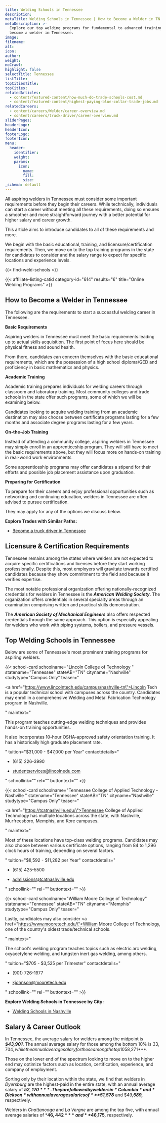 ```yaml
---
title: Welding Schools in Tennessee
description:
metaTitle: Welding Schools in Tennessee | How to Become a Welder in TN
metaDescription: >-
  Explore our top welding programs for fundamental to advanced training, and
  become a welder in Tennessee.
image:
filename:
alt:
icon:
author:
weight:
noCrawl:
highlight: false
selectTitle: Tennessee
listTitle:
topCitiesTitle:
topCities:
relatedArticles:
  - content/featured-content/how-much-do-trade-schools-cost.md
  - content/featured-content/highest-paying-blue-collar-trade-jobs.md
relatedCareers:
  - content/careers/Welder/career-overview.md
  - content/careers/truck-driver/career-overview.md
sliderPages:
headerLogo:
headerIcon:
footerLogo:
footerIcon:
menu:
  header:
    identifier:
    weight:
    params:
      icon:
        name:
        fill:
        size:
_schema: default
---
```

All aspiring welders in Tennessee must consider some important requirements before they begin their careers. While technically, individuals can start a career without meeting all these requirements, doing so ensures a smoother and more straightforward journey with a better potential for higher salary and career growth.

This article aims to introduce candidates to all of these requirements and more.

We begin with the basic educational, training, and licensure/certification requirements. Then, we move on to the top training programs in the state for candidates to consider and the salary range to expect for specific locations and experience levels.

{{< find-weld-schools >}}

{{< affiliate-listing-catid category-id="614" results="6" title="Online Welding Programs" >}}

## **How to Become a Welder in Tennessee**

The following are the requirements to start a successful welding career in Tennessee.

**Basic Requirements**

Aspiring welders in Tennessee must meet the basic requirements leading up to actual skills acquisition. The first point of focus here should be physical fitness and sound health.

From there, candidates can concern themselves with the basic educational requirements, which are the possession of a high school diploma/GED and proficiency in basic mathematics and physics.

**Academic Training**

Academic training prepares individuals for welding careers through classroom and laboratory training. Most community colleges and trade schools in the state offer such programs, some of which we will be examining below.

Candidates looking to acquire welding training from an academic destination may also choose between certificate programs lasting for a few months and associate degree programs lasting for a few years.

**On-the-Job Training**

Instead of attending a community college, aspiring welders in Tennessee may simply enroll in an apprenticeship program. They will still have to meet the basic requirements above, but they will focus more on hands-on training in real-world work environments.

Some apprenticeship programs may offer candidates a stipend for their efforts and possible job placement assistance upon graduation.

**Preparing for Certification**

To prepare for their careers and enjoy professional opportunities such as networking and continuing education, welders in Tennessee are often advised to pursue certification.

They may apply for any of the options we discuss below.

**Explore Trades with Similar Paths:**

* [Become a truck driver in Tennessee](https://toptradeschools.com/near-you/truck-driver/tennessee/)

## **Licensure & Certification Requirements**

Tennessee remains among the states where welders are not expected to acquire specific certifications and licenses before they start working professionally. Despite this, most employers will gravitate towards certified candidates because they show commitment to the field and because it verifies expertise.

The most notable professional organization offering nationally-recognized credentials for welders in Tennessee is the ***American Welding Society***. The organization offers credentials in several specialty areas through an examination comprising written and practical skills demonstration.

The ***American Society of Mechanical Engineers*** also offers respected credentials through the same approach. This option is especially appealing for welders who work with piping systems, boilers, and pressure vessels.

## **Top Welding Schools in Tennessee**

Below are some of Tennessee's most prominent training programs for aspiring welders.

{{< school-card schoolname="Lincoln College of Technology " statename="Tennessee" stateAB="TN" cityname="Nashville" studytype="Campus Only" teaser="<p><a href=\"https://www.lincolntech.edu/campus/nashville-tn\">Lincoln Tech</a> is a popular technical school with campuses across the country. Candidates may enroll in a comprehensive Welding and Metal Fabrication Technology program in Nashville.</p>" maintext="<p>This program teaches cutting-edge welding techniques and provides hands-on training opportunities.</p><p>It also incorporates 10-hour OSHA-approved safety orientation training. It has a historically high graduate placement rate.</p>" tuition="$31,000 - $47,000 per Year" contactdetails="<ul><li><p>(615) 226-3990</p></li><li><p>studentservices@lincolnedu.com</p></li></ul>" schoollink="" rel="" buttontext="" >}}

{{< school-card schoolname="Tennessee College of Applied Technology - Nashville " statename="Tennessee" stateAB="TN" cityname="Nashville" studytype="Campus Only" teaser="<p><a href=\"https://tcatnashville.edu/\">Tennessee College of Applied Technology</a> has multiple locations across the state, with Nashville, Murfreesboro, Memphis, and Kore campuses.</p>" maintext="<p>Most of these locations have top-class welding programs. Candidates may also choose between various certificate options, ranging from 84 to 1,296 clock hours of training, depending on several factors.</p>" tuition="$8,592 - $11,282 per Year" contactdetails="<ul><li><p>(615) 425-5500</p></li><li><p>admissions@tcatnashville.edu</p></li></ul>" schoollink="" rel="" buttontext="" >}}

{{< school-card schoolname="William Moore College of Technology" statename="Tennessee" stateAB="TN" cityname="Memphis" studytype="Campus Only" teaser="<p>Lastly, candidates may also consider <a href=\"https://www.mooretech.edu/\">William Moore College of Technology</a>, one of the country's oldest trade/technical schools.</p>" maintext="<p>The school's welding program teaches topics such as electric arc welding, oxyacetylene welding, and tungsten inert gas welding, among others.</p>" tuition="$705 - $3,525 per Trimester" contactdetails="<ul><li><p>(901) 726-1977</p></li><li><p>kjohnson@mooretech.edu</p></li></ul>" schoollink="" rel="" buttontext="" >}}

**Explore Welding Schools in Tennessee by City:**

* [Welding Schools in Nashville](https://toptradeschools.com/near-you/welder/tennessee/nashville/)

## **Salary & Career Outlook**

In Tennessee, the average salary for welders among the midpoint is ***$43,901***. The annual average salary for those among the bottom 10% is $33,704, while the annual average salary for those among the top 10% is ***$58,271***.

Those on the lower end of the spectrum looking to move on to the higher end may optimize factors such as location, certification, experience, and company of employment.

Sorting only by their location within the state, we find that welders in *Dyersburg* are the highest-paid in the entire state, with an annual average salary of ***$52,170***. They are followed by welders in *Columbia* and *Dickson* with annual average salaries of ***$51,578*** and $49,***589,*** respectively.

Welders in *Chattanooga* and *La Vergne* are among the top five, with annual average salaries of ***$46,442*** and **$46,175,** respectively.